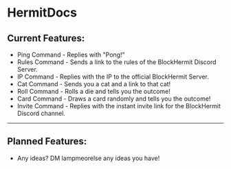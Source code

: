 # HermitDocs
## Current Features:

- Ping Command - Replies with "Pong!"
- Rules Command - Sends a link to the rules of the BlockHermit Discord Server.
- IP Command - Replies with the IP to the official BlockHermit Server.
- Cat Command - Sends you a cat and a link to that cat!
- Roll Command - Rolls a die and tells you the outcome!
- Card Command - Draws a card randomly and tells you the outcome!
- Invite Command - Replies with the instant invite link for the BlockHermit Discord channel.

***

## Planned Features:

- Any ideas? DM lampmeorelse any ideas you have!
